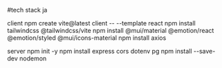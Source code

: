#tech stack ja

client
npm create vite@latest client -- --template react
npm install tailwindcss @tailwindcss/vite
npm install @mui/material @emotion/react @emotion/styled @mui/icons-material
npm install axios

server
npm init -y
npm install express cors dotenv pg
npm install --save-dev nodemon